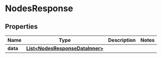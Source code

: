 

# NodesResponse


## Properties

| Name | Type | Description | Notes |
|------------ | ------------- | ------------- | -------------|
|**data** | [**List&lt;NodesResponseDataInner&gt;**](NodesResponseDataInner.md) |  |  |



